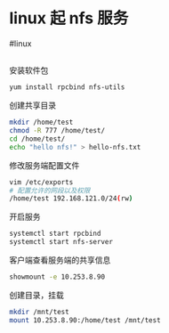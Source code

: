 # linux 起 nfs 服务

<!--more-->
#linux 

##

安装软件包
```sh
yum install rpcbind nfs-utils
```

创建共享目录
```sh
mkdir /home/test
chmod -R 777 /home/test/
cd /home/test/
echo "hello nfs!" > hello-nfs.txt
```

修改服务端配置文件
```sh
vim /etc/exports
# 配置允许的网段以及权限
/home/test 192.168.121.0/24(rw) 
```

开启服务
```sh
systemctl start rpcbind
systemctl start nfs-server
```

客户端查看服务端的共享信息
```sh
showmount -e 10.253.8.90
```

创建目录，挂载
```sh
mkdir /mnt/test
mount 10.253.8.90:/home/test /mnt/test
```
